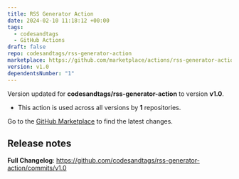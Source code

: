 ```yaml
---
title: RSS Generator Action
date: 2024-02-10 11:18:12 +00:00
tags:
  - codesandtags
  - GitHub Actions
draft: false
repo: codesandtags/rss-generator-action
marketplace: https://github.com/marketplace/actions/rss-generator-action
version: v1.0
dependentsNumber: "1"
---
```



Version updated for **codesandtags/rss-generator-action** to version **v1.0**.
- This action is used across all versions by **1** repositories.

Go to the [GitHub Marketplace](https://github.com/marketplace/actions/rss-generator-action) to find the latest changes.

## Release notes

**Full Changelog**: https://github.com/codesandtags/rss-generator-action/commits/v1.0
